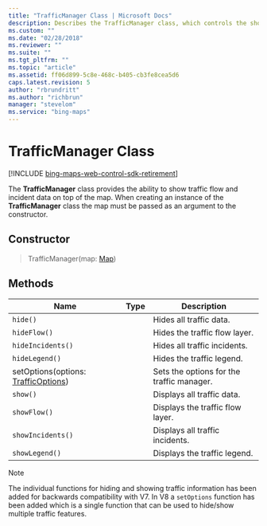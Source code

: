 ```yaml
---
title: "TrafficManager Class | Microsoft Docs"
description: Describes the TrafficManager class, which controls the show of traffic flow and incident data, and details the class's constructor and methods.
ms.custom: ""
ms.date: "02/28/2018"
ms.reviewer: ""
ms.suite: ""
ms.tgt_pltfrm: ""
ms.topic: "article"
ms.assetid: ff06d899-5c8e-468c-b405-cb3fe8cea5d6
caps.latest.revision: 5
author: "rbrundritt"
ms.author: "richbrun"
manager: "stevelom"
ms.service: "bing-maps"
---
```


# TrafficManager Class

[!INCLUDE [bing-maps-web-control-sdk-retirement](../../includes/bing-maps-web-control-sdk-retirement.md)]

The **TrafficManager** class provides the ability to show traffic flow and incident data on top of the map. When creating an instance of the **TrafficManager** class the map must be passed as an argument to the constructor. 

## Constructor

> TrafficManager(map: [Map](../../map-control-api/map-class.md))

## Methods

Name                   | Type                | Description
-----------------------|---------------------|---------------------------------------------------------- 
`hide()`               |                     | Hides all traffic data.
`hideFlow()`           |                     | Hides the traffic flow layer.
`hideIncidents()`      |                     | Hides all traffic incidents.
`hideLegend()`         |                     | Hides the traffic legend.
setOptions(options: [TrafficOptions](trafficoptions-object.md)) | | Sets the options for the traffic manager.  
`show()`               |                     | Displays all traffic data.
`showFlow()`           |                     | Displays the traffic flow layer.
`showIncidents()`      |                     | Displays all traffic incidents.
`showLegend()`         |                     | Displays the traffic legend.

> [!NOTE]
> The individual functions for hiding and showing traffic information has been added for backwards compatibility with V7. In V8 a `setOptions` function has been added which is a single function that can be used to hide/show multiple traffic features.